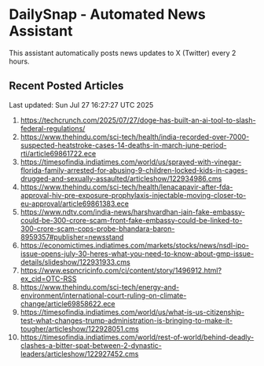 # DailySnap - Automated News Assistant

This assistant automatically posts news updates to X (Twitter) every 2 hours.

## Recent Posted Articles

Last updated: Sun Jul 27 16:27:27 UTC 2025

1. https://techcrunch.com/2025/07/27/doge-has-built-an-ai-tool-to-slash-federal-regulations/
2. https://www.thehindu.com/sci-tech/health/india-recorded-over-7000-suspected-heatstroke-cases-14-deaths-in-march-june-period-rti/article69861722.ece
3. https://timesofindia.indiatimes.com/world/us/sprayed-with-vinegar-florida-family-arrested-for-abusing-9-children-locked-kids-in-cages-drugged-and-sexually-assaulted/articleshow/122934986.cms
4. https://www.thehindu.com/sci-tech/health/lenacapavir-after-fda-approval-hiv-pre-exposure-prophylaxis-injectable-moving-closer-to-eu-approval/article69861383.ece
5. https://www.ndtv.com/india-news/harshvardhan-jain-fake-embassy-could-be-300-crore-scam-front-fake-embassy-could-be-linked-to-300-crore-scam-cops-probe-bhandara-baron-8959357#publisher=newsstand
6. https://economictimes.indiatimes.com/markets/stocks/news/nsdl-ipo-issue-opens-july-30-heres-what-you-need-to-know-about-gmp-issue-details/slideshow/122931933.cms
7. https://www.espncricinfo.com/ci/content/story/1496912.html?ex_cid=OTC-RSS
8. https://www.thehindu.com/sci-tech/energy-and-environment/international-court-ruling-on-climate-change/article69858622.ece
9. https://timesofindia.indiatimes.com/world/us/what-is-us-citizenship-test-what-changes-trump-administration-is-bringing-to-make-it-tougher/articleshow/122928051.cms
10. https://timesofindia.indiatimes.com/world/rest-of-world/behind-deadly-clashes-a-bitter-spat-between-2-dynastic-leaders/articleshow/122927452.cms
